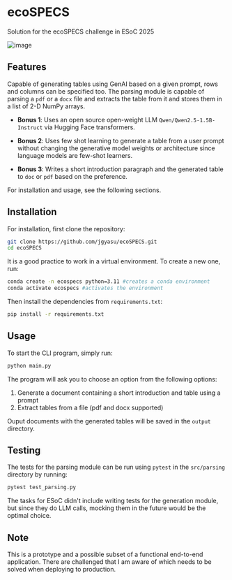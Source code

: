 # ecoSPECS
Solution for the ecoSPECS challenge in ESoC 2025

![image](https://github.com/user-attachments/assets/0ef28217-341d-4f88-a60a-e99117d92f8b)

## Features

Capable of generating tables using GenAI based on a given prompt, rows and columns can be specified too. The parsing module is capable of parsing a `pdf` or a `docx` file and extracts the table from it and stores them in a list of 2-D NumPy arrays.

- **Bonus 1**: Uses an open source open-weight LLM `Qwen/Qwen2.5-1.5B-Instruct` via Hugging Face transformers.

- **Bonus 2**: Uses few shot learning to generate a table from a user prompt without changing the generative model weights or architecture since language models are few-shot learners.


- **Bonus 3**: Writes a short introduction paragraph and the generated table to `doc` or `pdf` based on the preference.

For installation and usage, see the following sections.

## Installation

For installation, first clone the repository:
```bash
git clone https://github.com/jgyasu/ecoSPECS.git
cd ecoSPECS
```

It is a good practice to work in a virtual environment. To create a new one, run:
```bash
conda create -n ecospecs python=3.11 #creates a conda environment
conda activate ecospecs #activates the environment
```
Then install the dependencies from `requirements.txt`:
```bash
pip install -r requirements.txt
```

## Usage

To start the CLI program, simply run:
```bash
python main.py
```

The program will ask you to choose an option from the following options:

1. Generate a document containing a short introduction and table using a prompt
2. Extract tables from a file (pdf and docx supported)

Ouput documents with the generated tables will be saved in the `output` directory.

## Testing

The tests for the parsing module can be run using `pytest` in the `src/parsing` directory by running:
```bash
pytest test_parsing.py
```

The tasks for ESoC didn't include writing tests for the generation module, but since they do LLM calls, mocking them in the future would be the optimal choice.

## Note

This is a prototype and a possible subset of a functional end-to-end application. There are challenged that I am aware of which needs to be solved when deploying to production.
